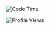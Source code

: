 <!--START_SECTION:waka-->
![Code Time](http://img.shields.io/badge/Code%20Time-2%2C795%20hrs%209%20mins-blue)

![Profile Views](http://img.shields.io/badge/Profile%20Views-0-blue)


<!--END_SECTION:waka-->
